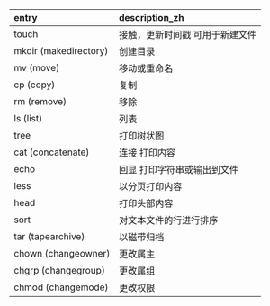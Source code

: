 | entry                 | description_zh   |
| :-------------------- | :--------------- |
| touch                 | 接触，更新时间戳 可用于新建文件 |
| mkdir (makedirectory) | 创建目录             |
| mv (move)             | 移动或重命名           |
| cp (copy)             | 复制               |
| rm (remove)           | 移除               |
| ls (list)             | 列表               |
| tree                  | 打印树状图            |
| cat (concatenate)     | 连接 打印内容          |
| echo                  | 回显 打印字符串或输出到文件   |
| less                  | 以分页打印内容          |
| head                  | 打印头部内容           |
| sort                  | 对文本文件的行进行排序      |
| tar (tapearchive)     | 以磁带归档            |
| chown (changeowner)   | 更改属主             |
| chgrp (changegroup)   | 更改属组             |
| chmod (changemode)    | 更改权限             |
